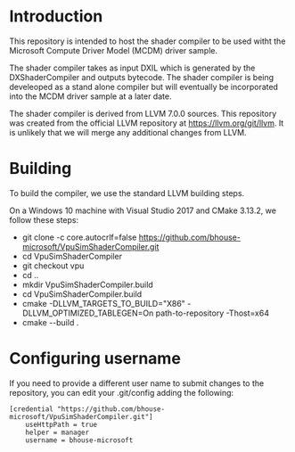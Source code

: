 # Introduction

This repository is intended to host the shader compiler to be used witht the Microsoft Compute Driver Model (MCDM) driver sample.

The shader compiler takes as input DXIL which is generated by the DXShaderCompiler and outputs bytecode.  The shader compiler is being develeoped as
a stand alone compiler but will eventually be incorporated into the MCDM driver sample at a later date.

The shader compiler is derived from LLVM 7.0.0 sources.  This repository was created from the official LLVM repository at https://llvm.org/git/llvm.
It is unlikely that we will merge any additional changes from LLVM.

# Building

To build the compiler, we use the standard LLVM building steps.

On a Windows 10 machine with Visual Studio 2017 and CMake 3.13.2, we follow these steps:

* git clone -c core.autocrlf=false https://github.com/bhouse-microsoft/VpuSimShaderCompiler.git
* cd VpuSimShaderCompiler
* git checkout vpu
* cd ..
* mkdir VpuSimShaderCompiler.build
* cd VpuSimShaderCompiler.build
* cmake -DLLVM_TARGETS_TO_BUILD="X86" -DLLVM_OPTIMIZED_TABLEGEN=On path-to-repository -Thost=x64
* cmake --build .

# Configuring username

If you need to provide a different user name to submit changes to the repository, you can edit your .git/config adding the following:

```
[credential "https://github.com/bhouse-microsoft/VpuSimShaderCompiler.git"]
	useHttpPath = true
	helper = manager
	username = bhouse-microsoft
```
